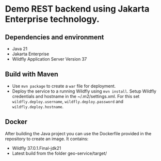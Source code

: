 # Demo REST backend using Jakarta Enterprise technology.

## Dependencies and environment
- Java 21
- Jakarta Enterprise
- Wildfly Application Server Version 37

## Build with Maven
- Use `mvn package` to create a `war` file for deployment.
- Deploy the service to a running Wildfly using `mvn install`. Setup Wildfly credentials and hostname in the ~/.m2/settings.xml. For this set `wildfly.deploy.username`, `wildfly.deploy.password` and `wildfly.deploy.hostname`.

## Docker

After building the Java project you can use the Dockerfile provided in the repository to create an image. It contains:
- Wildfly 37.0.1.Final-jdk21
- Latest build from the folder geo-service/target/